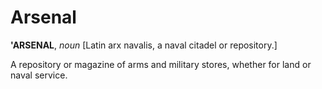 # Arsenal

**'ARSENAL**, _noun_ \[Latin arx navalis, a naval citadel or repository.\]

A repository or magazine of arms and military stores, whether for land or naval service.